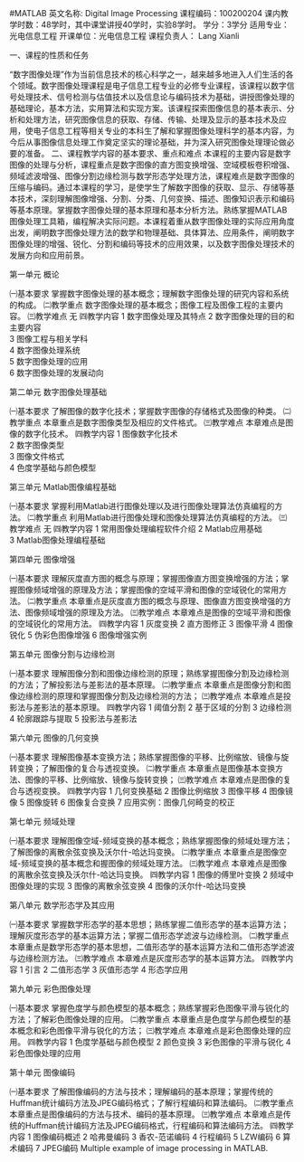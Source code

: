 #MATLAB
英文名称: Digital Image Processing
课程编码：100200204
课内教学时数：48学时，其中课堂讲授40学时，实验8学时。
学分：3学分
适用专业：光电信息工程
开课单位：光电信息工程
课程负责人： Lang Xianli
 
一、课程的性质和任务

“数字图像处理”作为当前信息技术的核心科学之一，越来越多地进入人们生活的各个领域。数字图像处理课程是电子信息工程专业的必修专业课程，该课程以数字信号处理技术、信号检测与估值技术以及信息论与编码技术为基础，讲授图像处理的基础理论，基本方法，实用算法和实现方案。该课程探索图像信息的基本表示、分析和处理方法，研究图像信息的获取、存储、传输、处理及显示的基本技术及应用，使电子信息工程等相关专业的本科生了解和掌握图像处理科学的基本内容，为今后从事图像信息处理工作奠定坚实的理论基础，并为深入研究图像处理理论做必要的准备。
二、课程教学内容的基本要求、重点和难点
本课程的主要内容是数字图像的处理与分析，课程重点是数字图像的直方图变换增强、空域模板卷积增强、频域滤波增强、图像分割边缘检测与数学形态学处理方法，课程难点是数字图像的压缩与编码。通过本课程的学习，是使学生了解数字图像的获取、显示、存储等基本技术，深刻理解图像增强、分割、分类、几何变换、描述、图像知识表示和编码等基本原理。掌握数字图像处理的基本原理和基本分析方法。熟练掌握MATLAB图像处理工具箱，编程解决实际问题。本课程着重从数字图像处理的实际应用角度出发，阐明数字图像处理方法的数学和物理基础、具体算法、应用条件，阐明数字图像处理的增强、锐化、分割和编码等技术的应用效果，以及数字图像处理技术的发展方向和应用前景。
 
第一单元  概论
 
㈠基本要求  掌握数字图像处理的基本概念；理解数字图像处理的研究内容和系统的构成。
㈡教学重点  数字图像处理的基本概念；图像工程及图像工程的主要内容。
㈢教学难点  无
㈣教学内容
1  数字图像处理及其特点
2  数字图像处理的目的和主要内容  
3  图像工程与相关学科     
4  数字图像处理系统   
5  数字图像处理的应用   
6  数字图像处理的发展动向
 
第二单元   数字图像处理基础
 
㈠基本要求  了解图像的数字化技术；掌握数字图像的存储格式及图像的种类。
㈡教学重点  本章重点是数字图像类型及相应的文件格式。
㈢教学难点  本章难点是图像的数字化技术。
㈣教学内容
1  图像数字化技术   
2  数字图像类型  
3  图像文件格式      
4  色度学基础与颜色模型
 
第三单元  Matlab图像编程基础
 
㈠基本要求  掌握利用Matlab进行图像处理以及进行图像处理算法仿真编程的方法。
㈡教学重点  利用Matlab进行图像处理和图像处理算法仿真编程的方法。
㈢教学难点  无
㈣教学内容
1  常用图像处理编程软件介绍 
2  Matlab应用基础     
3  Matlab图像处理编程基础     
 
第四单元  图像增强
 
㈠基本要求  理解灰度直方图的概念与原理；掌握图像直方图变换增强的方法；掌握图像频域增强的原理及方法；掌握图像的空域平滑和图像的空域锐化的常用方法。
㈡教学重点  本章重点是灰度直方图的概念与原理、图像直方图变换增强的方法、图像频域增强的原理及方法。
㈢教学难点  本章难点是图像的空域平滑和图像的空域锐化的常用方法。
㈣教学内容
1  灰度变换
2  直方图修正
3  图像平滑
4  图像锐化
5  伪彩色图像增强
6  图像增强实例
 
第五单元  图像分割与边缘检测
 
㈠基本要求 理解图像分割和图像边缘检测的原理；熟练掌握图像分割及边缘检测的方法；了解投影法与差影法的基本原理。
㈡教学重点  本章重点是图像分割和图像边缘检测的原理和掌握图像分割及边缘检测的方法；
㈢教学难点  本章难点是投影法与差影法的基本原理。
㈣教学内容
1  阈值分割
2  基于区域的分割
3  边缘检测
4  轮廓跟踪与提取
5  投影法与差影法
 
第六单元  图像的几何变换
 
㈠基本要求  理解图像基本变换方法；熟练掌握图像的平移、比例缩放、镜像与旋转变换；了解图像的复合与透视变换。
㈡教学重点  本章重点是图像基本变换方法、图像的平移、比例缩放、镜像与旋转变换；
㈢教学难点  本章难点是图像的复合与透视变换。
㈣教学内容
1  几何变换基础
2  图像比例缩放
3  图像平移
4  图像镜像
5  图像旋转
6  图像复合变换
7  应用实例：图像几何畸变的校正
 
第七单元  频域处理
 
㈠基本要求  理解图像空域-频域变换的基本概念；熟练掌握图像的频域处理方法；了解图像的离散余弦变换及沃尔什-哈达玛变换。
㈡教学重点  本章重点是图像空域-频域变换的基本概念和握图像的频域处理方法。
㈢教学难点  本章难点是图像的离散余弦变换及沃尔什-哈达玛变换。
㈣教学内容
1  图像的傅里叶变换
2  频域中图像处理的实现
3  图像的离散余弦变换
4  图像的沃尔什-哈达玛变换
 
第八单元  数学形态学及其应用
 
㈠基本要求  掌握数学形态学的基本思想；熟练掌握二值形态学的基本运算方法；理解灰度形态学的基本运算方法；掌握二值形态学滤波与边缘检测。
㈡教学重点  本章重点是数学形态学的基本思想，二值形态学的基本运算方法和二值形态学滤波与边缘检测方法。
㈢教学难点  本章难点是灰度形态学的基本运算方法。
㈣教学内容
1  引言
2  二值形态学
3  灰值形态学
4  形态学应用
 
第九单元  彩色图像处理
 
㈠基本要求  掌握色度学与颜色模型的基本概念；熟练掌握彩色图像平滑与锐化的方法；了解彩色图像处理的应用。
㈡教学重点  本章重点是色度学与颜色模型的基本概念和彩色图像平滑与锐化的方法；
㈢教学难点  本章难点是彩色图像处理的应用。
㈣教学内容
1  色度学基础与颜色模型
2  颜色变换
3  彩色图像的平滑与锐化
4  彩色图像处理的应用
 
第十单元 图像编码
 
㈠基本要求  了解图像编码的方法与技术；理解编码的基本原理；掌握传统的Huffman统计编码方法及JPEG编码格式；了解行程编码和算法编码。
㈡教学重点  本章重点是图像编码的方法与技术、编码的基本原理。
㈢教学难点  本章难点是传统的Huffman统计编码方法及JPEG编码格式，行程编码和算法编码方法。
㈣教学内容
1  图像编码概述
2  哈弗曼编码
3  香农-范诺编码
4  行程编码
5  LZW编码
6  算术编码
7  JPEG编码
Multiple example of image processing in MATLAB.
